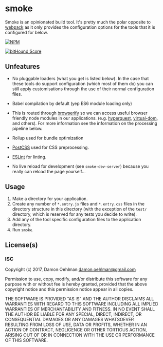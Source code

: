 
# smoke

Smoke is an opinionated build tool. It's pretty much the polar opposite to
[webpack](https://github.com/webpack/webpack) as it only provides the configuration
options for the tools that it is configured for below.


[![NPM](https://nodei.co/npm/smoke.png)](https://nodei.co/npm/smoke/)

[![bitHound Score](https://www.bithound.io/github/DamonOehlman/smoke/badges/score.svg)](https://www.bithound.io/github/DamonOehlman/smoke) 

## Unfeatures

- No pluggable loaders (what you get is listed below).  In the case that these tools
do support configuration (which most of them do) you can still apply customisations
through the use of their normal configuration files.

- Babel compilation by default (yep ES6 module loading only)

- This is routed through [browserify](https://github.com/substack/node-browserify)
  so we can access useful browser friendly node modules in our applications. (e.g.
  [hyperquest](https://github.com/substack/hyperquest),
  [virtual-dom](https://github.com/Matt-Esch/virtual-dom), and others).  For
  more information see the information on the processing pipeline below.

- Rollup used for bundle optimization

- [PostCSS](https://github.com/postcss/postcss) used for CSS preprocessing.

- [ESLint](http://eslint.org/) for linting. 

- No live reload for development (see `smoke-dev-server`) because you really
can reload the page yourself...

## Usage

1. Make a directory for your application.
2. Create any number of `*.entry.js` files and `*.entry.css` files in the
directory structure in this directory (with the exception of the `test/` directory,
which is reserved for any tests you decide to write).
3. Add any of the tool specific configuration files to the application directory.
4. Run `smoke`.

## License(s)

### ISC

Copyright (c) 2017, Damon Oehlman <damon.oehlman@gmail.com>

Permission to use, copy, modify, and/or distribute this software for any
purpose with or without fee is hereby granted, provided that the above
copyright notice and this permission notice appear in all copies.

THE SOFTWARE IS PROVIDED "AS IS" AND THE AUTHOR DISCLAIMS ALL WARRANTIES WITH
REGARD TO THIS SOFTWARE INCLUDING ALL IMPLIED WARRANTIES OF MERCHANTABILITY
AND FITNESS. IN NO EVENT SHALL THE AUTHOR BE LIABLE FOR ANY SPECIAL, DIRECT,
INDIRECT, OR CONSEQUENTIAL DAMAGES OR ANY DAMAGES WHATSOEVER RESULTING FROM
LOSS OF USE, DATA OR PROFITS, WHETHER IN AN ACTION OF CONTRACT, NEGLIGENCE OR
OTHER TORTIOUS ACTION, ARISING OUT OF OR IN CONNECTION WITH THE USE OR
PERFORMANCE OF THIS SOFTWARE.
